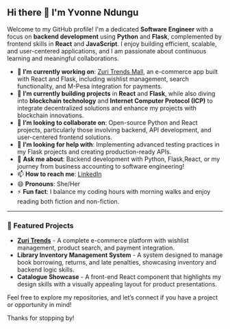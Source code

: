 ## Hi there 👋 I'm Yvonne Ndungu

Welcome to my GitHub profile! I'm a dedicated **Software Engineer** with a focus on **backend development** using **Python** and **Flask**, complemented by frontend skills in **React** and **JavaScript**. I enjoy building efficient, scalable, and user-centered applications, and I am passionate about continuous learning and meaningful collaborations.

- 🔭 **I’m currently working on**: [Zuri Trends Mall](https://github.com/IVON1010/zuri-trends-mall), an e-commerce app built with React and Flask, including wishlist management, search functionality, and M-Pesa integration for payments.
- 🌱 **I’m currently building projects** in **React** and **Flask**, while also diving into **blockchain technology** and **Internet Computer Protocol (ICP)** to integrate decentralized solutions and enhance my projects with blockchain innovations.
- 👯 **I’m looking to collaborate on**: Open-source Python and React projects, particularly those involving backend, API development, and user-centered frontend solutions.
- 🤔 **I’m looking for help with**: Implementing advanced testing practices in my Flask projects and creating production-ready APIs.
- 💬 **Ask me about**: Backend development with Python, Flask,React, or my journey from business accounting to software engineering!
- 📫 **How to reach me**: [LinkedIn](https://www.linkedin.com/in/YvonneNdungu)
- 😄 **Pronouns**: She/Her
- ⚡ **Fun fact**: I balance my coding hours with morning walks and enjoy reading both fiction and non-fiction.

---

### 📌 Featured Projects

- **[Zuri Trends](https://github.com/IVON1010/zuri-trends-mall)** - A complete e-commerce platform with wishlist management, product search, and payment integration.
- **Library Inventory Management System** - A system designed to manage book borrowing, returns, and late penalties, showcasing inventory and backend logic skills.
- **Catalogue Showcase** - A front-end React component that highlights my design skills with a visually appealing layout for product presentations.

Feel free to explore my repositories, and let’s connect if you have a project or opportunity in mind!

Thanks for stopping by!

